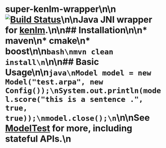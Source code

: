 # super-kenlm-wrapper\n\n[![Build Status](https://travis-ci.org/wedgwoods/super-kenlm-wrapper.svg?branch=master)](https://travis-ci.org/wedgwoods/super-kenlm-wrapper)\n\nJava JNI wrapper for [kenlm](https://github.com/kpu/kenlm).\n\n## Installation\n\n* maven\n* cmake\n* boost\n\n```bash\nmvn clean install\n```\n\n## Basic Usage\n\n```java\nModel model = new Model("test.arpa", new Config());\nSystem.out.println(model.score("this is a sentence .", true, true));\nmodel.close();\n```\n\nSee [ModelTest](src/test/java/kenlm/ModelTest.java) for more, including stateful APIs.\n